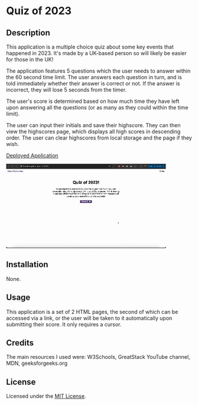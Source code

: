 # Quiz of 2023
## Description
This application is a multiple choice quiz about some key events that happened in 2023. It's made by a UK-based person so will likely be easier for those in the UK! 

The application features 5 questions which the user needs to answer within the 60 second time limit. The user answers each question in turn, and is told immediately whether their answer is correct or not. If the answer is incorrect, 
they will lose 5 seconds from the timer. 

The user's score is determined based on how much time they have left upon answering all the questions (or as many as they could within the time limit). 

The user can input their initials and save their highscore. They can then view the highscores page, which displays all high scores in descending order. The user can clear highscores from local storage and the page if they wish.

[Deployed Application](https://kauralane.github.io/quiz-of-2023/)

![](./assets/screenshot/deployed-application.gif)

## Installation
None.

## Usage
This application is a set of 2 HTML pages, the second of which can be accessed via a link, or the user will be taken to it automatically upon submitting their score. It only requires a cursor. 

## Credits
The main resources I used were: W3Schools, GreatStack YouTube channel, MDN, geeksforgeeks.org

## License
Licensed under the [MIT License](LICENSE).